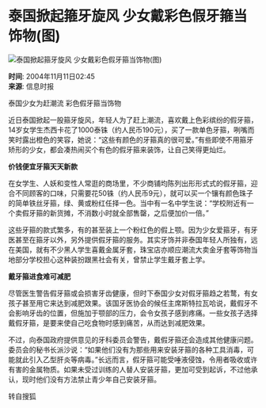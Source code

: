 # 泰国掀起箍牙旋风 少女戴彩色假牙箍当饰物(图)

![泰国掀起箍牙旋风 少女戴彩色假牙箍当饰物(图)](https://photo.sohu.com/20041111/Img222929305.jpg)

**时间**: 2004年11月11日02:45  
**来源**: 信息时报  

泰国少女为赶潮流 彩色假牙箍当饰物

近日泰国掀起一股箍牙旋风，年轻人为了赶上潮流，喜欢戴上色彩缤纷的假牙箍，14岁女学生杰西卡花了1000泰铢（约人民币190元），买了一款单色牙箍，咧嘴而笑时露出橙色的笑容，她说：“这些有颜色的牙箍真的很可爱。”有些即使不用箍牙矫形的少女，都会凑热闹买个有色的假牙箍来装饰，让自己笑得更灿烂。

**价钱便宜牙箍天天新款**

在女学生、人妖和变性人常逛的商场里，不少商铺均陈列出形形式式的假牙箍，迎合不同顾客的口味，只需要花50铢（约人民币9元），就可以买一个镶有颜色珠子的简单铁丝牙箍，绿、黄或粉红任择一色。当中有一名中学生说：“学校附近有一个卖假牙箍的新货摊，不消数小时就全部售罄，之后便加价一倍。”

这些牙箍的款式繁多，有的甚至装上一个粉红色的假上颚。因为少女爱箍牙，有牙医甚至在箍牙以外，另外提供假牙箍的服务。其实牙饰并非泰国年轻人所独有，远在美国，就有不少黑人学生喜戴金属牙套，珠宝店亦顺应潮流大卖金牙套等饰物当地部分学校担心这种装扮跟黑社会有关，曾禁止学生戴牙套上学。

**戴牙箍进食难可减肥**

尽管医生警告假牙箍或会损害牙齿健康，但时下泰国少女对假牙箍趋之若鹜，有女孩子甚至用它来达到减肥效果。该国牙医协会的候任主席斯特拉瓦哈说，戴假牙不会影响牙齿的位置，但施加于颚部的压力，会令女孩子感到疼痛。一些女孩子选择戴假牙箍，是要来使自己吃食物时感到痛苦，从而达到减肥效果。

不过，向泰国政府提供意见的牙科委员会警告，戴假牙箍还会造成其他健康问题。委员会的秘书长派沙说：“如果他们没有为那些用来安装牙箍的各种工具消毒，可能就此引入乙型肝炎等病毒。”长远而言，假牙箍可能受唾液侵蚀，令用者吸收或许有害的金属物质。如果未受过训练的人替人安装牙箍，更加可受到起诉，不过他承认，现时他们没有方法禁止青少年自己安装牙箍。

转自搜狐
<!-- tcd_original_link http://news.sohu.com/20041111/n222929304.shtml -->
